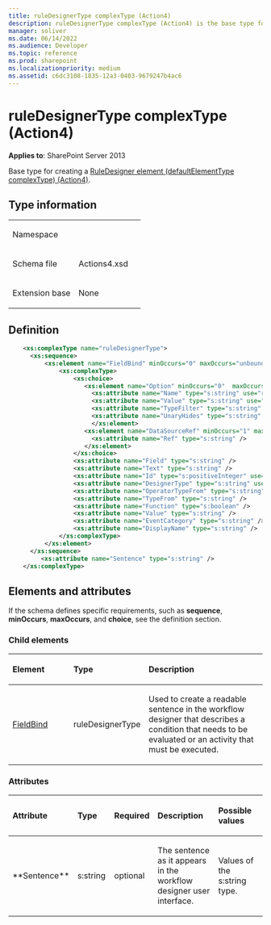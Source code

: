 ```yaml
---
title: ruleDesignerType complexType (Action4)
description: ruleDesignerType complexType (Action4) is the base type for creating a RuleDesigner element (defaultElementType complexType) (Action4).
manager: soliver
ms.date: 06/14/2022
ms.audience: Developer
ms.topic: reference
ms.prod: sharepoint
ms.localizationpriority: medium
ms.assetid: c6dc3108-1835-12a3-0403-9679247b4ac6
---
```


# ruleDesignerType complexType (Action4)

**Applies to**: SharePoint Server 2013

Base type for creating a [RuleDesigner element (defaultElementType complexType) (Action4)](ruledesigner-element-defaultelementtype-complextypeaction4.md).

## Type information

<table>
<colgroup>
<col width="50%" />
<col width="50%" />
</colgroup>
<tbody>
<tr class="odd">
<td align="left"><p><span class="label">Namespace</span></p></td>
<td align="left"><p></p></td>
</tr>
<tr class="even">
<td align="left"><p><span class="label">Schema file</span></p></td>
<td align="left"><p>Actions4.xsd</p></td>
</tr>
<tr class="odd">
<td align="left"><p><span class="label">Extension base</span></p></td>
<td align="left"><p>None</p></td>
</tr>
</tbody>
</table>

## Definition

```XML
    <xs:complexType name="ruleDesignerType">
      <xs:sequence>
          <xs:element name="FieldBind" minOccurs="0" maxOccurs="unbounded">
              <xs:complexType>
                  <xs:choice>
                     <xs:element name="Option" minOccurs="0"  maxOccurs="unbounded">
                       <xs:attribute name="Name" type="s:string" use="required" />
                       <xs:attribute name="Value" type="s:string" use="required" />
                       <xs:attribute name="TypeFilter" type="s:string" />
                       <xs:attribute name="UnaryHides" type="s:string" />
                       </xs:element>  
                     <xs:element name="DataSourceRef" minOccurs="1" maxOccurs="unbounded">
                       <xs:attribute name="Ref" type="s:string" />
                     </xs:element>  
                  </xs:choice>
                  <xs:attribute name="Field" type="s:string" />
                  <xs:attribute name="Text" type="s:string" />
                  <xs:attribute name="Id" type="s:positiveInteger" use="required" />
                  <xs:attribute name="DesignerType" type="s:string" use="required" />
                  <xs:attribute name="OperatorTypeFrom" type="s:string" />
                  <xs:attribute name="TypeFrom" type="s:string" />
                  <xs:attribute name="Function" type="s:boolean" />
                  <xs:attribute name="Value" type="s:string" />
                  <xs:attribute name="EventCategory" type="s:string" />
                  <xs:attribute name="DisplayName" type="s:string" />
              </xs:complexType>
          </xs:element>  
      </xs:sequence>
         <xs:attribute name="Sentence" type="s:string" />
    </xs:complexType>
```

## Elements and attributes

If the schema defines specific requirements, such as **sequence**, **minOccurs**, **maxOccurs**, and **choice**, see the definition section.

### Child elements

<table>
<colgroup>
<col width="25%" />
<col width="25%" />
<col width="50%" />
</colgroup>
<thead>
<tr class="header">
<th align="left"><p>Element</p></th>
<th align="left"><p>Type</p></th>
<th align="left"><p>Description</p></th>
</tr>
</thead>
<tbody>
<tr class="odd">
<td align="left"><p><a href="fieldbind-element-ruledesignertype-complextypeaction4.md">FieldBind</a></p></td>
<td align="left"><p>ruleDesignerType</p></td>
<td align="left"><p>Used to create a readable sentence in the workflow designer that describes a condition that needs to be evaluated or an activity that must be executed.</p></td>
</tr>
</tbody>
</table>

### Attributes

<table>
<colgroup>
<col width="15%" />
<col width="15%" />
<col width="15%" />
<col width="30%" />
<col width="25%" />
</colgroup>
<thead>
<tr class="header">
<th align="left"><p>Attribute</p></th>
<th align="left"><p>Type</p></th>
<th align="left"><p>Required</p></th>
<th align="left"><p>Description</p></th>
<th align="left"><p>Possible values</p></th>
</tr>
</thead>
<tbody>
<tr class="odd">
<td align="left"><p>**Sentence**</p></td>
<td align="left"><p>s:string</p></td>
<td align="left"><p>optional</p></td>
<td align="left"><p>The sentence as it appears in the workflow designer user interface.</p></td>
<td align="left"><p>Values of the s:string type.</p></td>
</tr>
</tbody>
</table>








